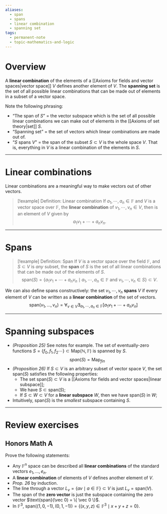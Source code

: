 ```yaml
---
aliases:
  - span
  - spans
  - linear combination
  - spanning set
tags:
  - permanent-note
  - topic-mathematics-and-logic
---
```

# Overview

A **linear combination** of the elements of a [[Axioms for fields and vector spaces|vector space]] $V$ defines another element of $V$. The **spanning set** is the set of all possible linear combinations that can be made out of elements in a subset of a vector space.

Note the following phrasing:
- “The span of $S$” = the vector subspace which is the set of all possible linear combinations we can make out of elements in the [[Axioms of set theory|set]] $S$. 
- “Spanning set” = the set of vectors which linear combinations are made out of.
- “$S$ spans $V$” = the span of the subset $S \subset V$ is the whole space $V$. That is, everything in $V$ is a linear combination of the elements in $S$. 

---
# Linear combinations

Linear combinations are a meaningful way to make vectors out of other vectors. 

>[!example] Definition: Linear combination
>If $a_1, \cdots , a_n \in \mathbb F$ and $V$ is a vector space over $\mathbb F$, the **linear combination** of $v_1, \cdots , v_n \in V$, then is an element of $V$ given by $$a_1v_1 + \cdots + a_nv_n.$$

---
# Spans

>[!example] Definition: Span
>If $V$ is a vector space over the field $\mathbb F$, and $S \subset V$ is *any* subset, the **span** of $S$ is the set of all linear combinations that can be made out of the elements of $S$.
$$ \text{span}(S) = \{a_1v_1 + \cdots + a_nv_n \mid a_1, \cdots, a_n \in \mathbb F \text{ and } v_1, \cdots, v_n \in S \} \subset V.$$

We can also define spans constructively: the set $v_1, \cdots , v_n$ **spans** $V$ if every element of $V$ can be written as a **linear combination** of the set of vectors. 
$$ \text{span}(v_1,...,v_n) = \forall_{v \in V}\exists_{a_1, \cdots , a_n \in \mathbb F} [a_1v_1 + \cdots + a_nv_n] $$

---
# Spanning subspaces

- *(Proposition 25)* See notes for example. The set of eventually-zero functions $S = \{f_0, f_1, f_2 \cdots \} \subset \text{Map}(\mathbb N, \mathbb F)$ is spanned by $S$. 
$$span(S) = \text{Map}_{fin}$$
- *(Proposition 26)* If $S \subset V$ is an arbitrary subset of vector space $V$, the set $\text{span}(S)$ satisfies the following properties:
	- The set $\text{span}(S) \subset V$ is a [[Axioms for fields and vector spaces|linear subspace]];
	- We have $S \subset \text{span}(S)$;
	- If $S \subset W \subset V$ for a **linear subspace** $W$, then we have $\text{span}(S)$ in $W$;
- Intuitively, $\text{span}(S)$ is the *smallest* subspace containing $S$.

---
# Review exercises

## Honors Math A

Prove the following statements:
- Any $\mathbb F^n$ space can be described all **linear combinations** of the standard vectors $e_1, ... , e_n$. 
- A **linear combination** of elements of $V$ defines another element of $V$. 
- *Prop. 26* by induction.
- The line through a vector $L_v = \{av \mid a \in \mathbb F \} \subset V$ is just $L_v = \text{span}(V)$.
- The span of the **zero vector** is just the subspace containing the zero vector $\text{span}(\vec 0) = \{ \vec 0 \}$.
- In $\mathbb F^3$, $\text{span} ((1, 0, -1), (0, 1, -1)) = \{ (x, y, z) \in \mathbb F^3 \mid x + y + z = 0 \}$.